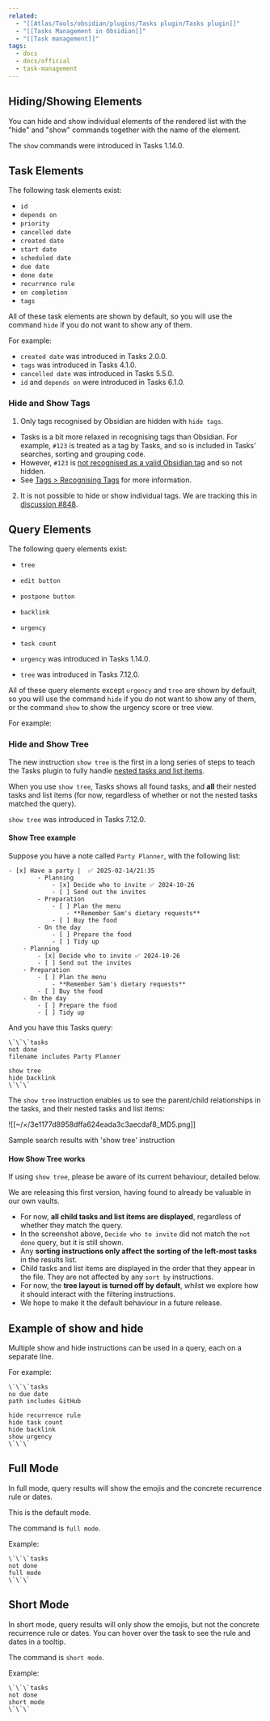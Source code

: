 ```yaml
---
related:
  - "[[Atlas/Tools/obsidian/plugins/Tasks plugin/Tasks plugin]]"
  - "[[Tasks Management in Obsidian]]"
  - "[[Task management]]"
tags:
  - docs
  - docs/official
  - task-management
---
```

## Hiding/Showing Elements

You can hide and show individual elements of the rendered list with the "hide" and "show" commands together with the name of the element.

The `show` commands were introduced in Tasks 1.14.0.

## Task Elements

The following task elements exist:

- `id`
- `depends on`
- `priority`
- `cancelled date`
- `created date`
- `start date`
- `scheduled date`
- `due date`
- `done date`
- `recurrence rule`
- `on completion`
- `tags`

All of these task elements are shown by default, so you will use the command `hide` if you do not want to show any of them.

For example:

- `created date` was introduced in Tasks 2.0.0.
- `tags` was introduced in Tasks 4.1.0.
- `cancelled date` was introduced in Tasks 5.5.0.
- `id` and `depends on` were introduced in Tasks 6.1.0.

### Hide and Show Tags

1. Only tags recognised by Obsidian are hidden with `hide tags`.
- Tasks is a bit more relaxed in recognising tags than Obsidian. For example, `#123` is treated as a tag by Tasks, and so is included in Tasks' searches, sorting and grouping code.
- However, `#123` is [not recognised as a valid Obsidian tag](https://help.obsidian.md/Editing+and+formatting/Tags#Tag+format) and so not hidden.
- See [Tags > Recognising Tags](https://publish.obsidian.md/tasks/Getting+Started/Tags#Recognising%20Tags) for more information.
2. It is not possible to hide or show individual tags. We are tracking this in [discussion #848](https://github.com/obsidian-tasks-group/obsidian-tasks/discussions/848).

## Query Elements

The following query elements exist:

- `tree`
- `edit button`
- `postpone button`
- `backlink`
- `urgency`
- `task count`

- `urgency` was introduced in Tasks 1.14.0.
- `tree` was introduced in Tasks 7.12.0.

All of these query elements except `urgency` and `tree` are shown by default, so you will use the command `hide` if you do not want to show any of them, or the command `show` to show the urgency score or tree view.

For example:

### Hide and Show Tree

The new instruction `show tree` is the first in a long series of steps to teach the Tasks plugin to fully handle [nested tasks and list items](https://help.obsidian.md/Editing+and+formatting/Basic+formatting+syntax#Nesting+lists).

When you use `show tree`, Tasks shows all found tasks, and **all** their nested tasks and list items (for now, regardless of whether or not the nested tasks matched the query).

`show tree` was introduced in Tasks 7.12.0.

#### Show Tree example

Suppose you have a note called `Party Planner`, with the following list:

```text
- [x] Have a party |  ✅ 2025-02-14/21:35 
	    - Planning
	        - [x] Decide who to invite ✅ 2024-10-26
	        - [ ] Send out the invites
	    - Preparation
	        - [ ] Plan the menu
	            - **Remember Sam's dietary requests**
	        - [ ] Buy the food
	    - On the day
	        - [ ] Prepare the food
	        - [ ] Tidy up
    - Planning
        - [x] Decide who to invite ✅ 2024-10-26
        - [ ] Send out the invites
    - Preparation
        - [ ] Plan the menu
            - **Remember Sam's dietary requests**
        - [ ] Buy the food
    - On the day
        - [ ] Prepare the food
        - [ ] Tidy up
```

And you have this Tasks query:

```text
\`\`\`tasks
not done
filename includes Party Planner

show tree
hide backlink
\`\`\`
```

The `show tree` instruction enables us to see the parent/child relationships in the tasks, and their nested tasks and list items:

![[~/×/3e1177d8958dffa624eada3c3aecdaf8_MD5.png]]

Sample search results with 'show tree' instruction

#### How Show Tree works

If using `show tree`, please be aware of its current behaviour, detailed below.

We are releasing this first version, having found to already be valuable in our own vaults.

- For now, **all child tasks and list items are displayed**, regardless of whether they match the query.
- In the screenshot above, `Decide who to invite` did not match the `not done` query, but it is still shown.
- Any **sorting instructions only affect the sorting of the left-most tasks** in the results list.
- Child tasks and list items are displayed in the order that they appear in the file. They are not affected by any `sort by` instructions.
- For now, the **tree layout is turned off by default**, whilst we explore how it should interact with the filtering instructions.
- We hope to make it the default behaviour in a future release.

## Example of show and hide

Multiple show and hide instructions can be used in a query, each on a separate line.

For example:

```
\`\`\`tasks
no due date
path includes GitHub

hide recurrence rule
hide task count
hide backlink
show urgency
\`\`\`
```

## Full Mode

In full mode, query results will show the emojis and the concrete recurrence rule or dates.

This is the default mode.

The command is `full mode`.

Example:

```
\`\`\`tasks
not done
full mode
\`\`\`
```

## Short Mode

In short mode, query results will only show the emojis, but not the concrete recurrence rule or dates. You can hover over the task to see the rule and dates in a tooltip.

The command is `short mode`.

Example:

```
\`\`\`tasks
not done
short mode
\`\`\`
```